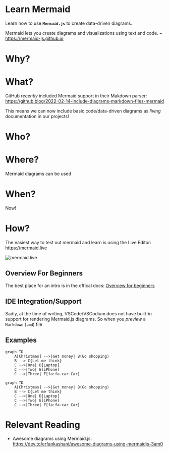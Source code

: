 # Learn Mermaid

Learn how to use **`Mermaid.js`**
to create data-driven diagrams.

Mermaid lets you create diagrams and visualizations using text and code.
~ https://mermaid-js.github.io

# Why?

# What?

GitHub _recently_ included Mermaid support
in their Makdown parser:
https://github.blog/2022-02-14-include-diagrams-markdown-files-mermaid

This means we can now include basic code/data-driven diagrams
as _living_ documentation in our projects!

# Who?

# Where?

Mermaid diagrams can be used

# When?

Now!

# How?

The easiest way to test out mermaid and learn
is using the Live Editor: https://mermaid.live

![mermaid.live](https://user-images.githubusercontent.com/194400/194713424-83df4567-8397-4170-bd33-43057f07b1fc.png)

## Overview For Beginners

The best place for an intro is in the offical docs:
[Overview for beginners](https://github.com/mermaid-js/mermaid/blob/develop/docs/n00b-overview.md#overview-for-beginners)

## IDE Integration/Support

Sadly, at the time of writing,
VSCode/VSCodium does not have built-in support
for rendering Mermaid.js diagrams.
So when you _preview_ a `Markdown` (`.md`) file

## Examples

```
graph TD
    A[Christmas] -->|Get money| B(Go shopping)
    B --> C{Let me think}
    C -->|One| D[Laptop]
    C -->|Two| E[iPhone]
    C -->|Three| F[fa:fa-car Car]
```

```mermaid
graph TD
    A[Christmas] -->|Get money| B(Go shopping)
    B --> C{Let me think}
    C -->|One| D[Laptop]
    C -->|Two| E[iPhone]
    C -->|Three| F[fa:fa-car Car]
```

# Relevant Reading

- Awesome diagrams using Mermaid.js:
  https://dev.to/erfankashani/awesome-diagrams-using-mermaidjs-3am0
